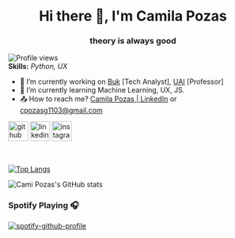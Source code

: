 <h1 align = "center"> Hi there 👋, I'm Camila Pozas</h1>
<h3 align = "center"> theory is always good </h3>

![Profile views](https://gpvc.arturio.dev/camipozas)  
**Skills:** *Python, UX*

- 🔭 I’m currently working on [Buk](https://www.buk.cl/) [Tech Analyst], [UAI](https://www.uai.cl/) [Professor]
- 🌱 I’m currently learning Machine Learning, UX, JS. 
- 📤 How to reach me? [Camila Pozas | LinkedIn](https://www.linkedin.com/in/camila-pozas-garcia/) or [cpozasg1103@gmail.com](cpozasg1103@gmail.com)


[<img src='https://cdn.jsdelivr.net/npm/simple-icons@3.0.1/icons/github.svg' alt='github' height='40'>](https://github.com/camipozas)  [<img src='https://cdn.jsdelivr.net/npm/simple-icons@3.0.1/icons/linkedin.svg' alt='linkedin' height='40'>](https://www.linkedin.com/in/https://www.linkedin.com/in/camila-pozas-garcia//)  [<img src='https://cdn.jsdelivr.net/npm/simple-icons@3.0.1/icons/instagram.svg' alt='instagram' height='40'>](https://www.instagram.com/https://www.instagram.com/camipozas_//) 

<a href='https://github.com/pricing'></a> 

[![Top Langs](https://github-readme-stats.vercel.app/api/top-langs/?username=camipozas&layout=compact&theme=github_dark&count_private=true)](https://github.com/camipozas/github-readme-stats)

![Cami Pozas's GitHub stats](https://github-readme-stats.vercel.app/api?username=camipozas&theme=github_dark&show_icons=true&count_private=true) 

### Spotify Playing 🎧
[![spotify-github-profile](https://spotify-github-profile.vercel.app/api/view?uid=camipozas11&cover_image=true&theme=novatorem&bar_color=53b14f&bar_color_cover=true)](https://spotify-github-profile.vercel.app/api/view?uid=camipozas11&redirect=true)
